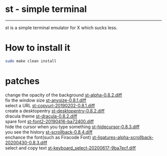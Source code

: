 # st - simple terminal
--------------------
st is a simple terminal emulator for X which sucks less.

# How to install it
```sh
sudo make clean install
```

# patches
change the opacity of the background
[st-alpha-0.8.2.diff](https://st.suckless.org/patches/alpha/st-alpha-0.8.2.diff)  
fix the window size
[st-anysize-0.8.1.diff](https://st.suckless.org/patches/anysize/st-anysize-0.8.1.diff)  
select a URL
[st-copyurl-20190202-0.8.1.diff](https://st.suckless.org/patches/copyurl/st-copyurl-20190202-0.8.1.diff)  
create a desktopentry
[st-desktopentry-0.8.2.diff](https://st.suckless.org/patches/desktopentry/st-desktopentry-0.8.2.diff)  
dracula theme
[st-dracula-0.8.2.diff](https://st.suckless.org/patches/dracula/st-dracula-0.8.2.diff)  
spare font
[st-font2-20190416-ba72400.diff](https://st.suckless.org/patches/font2/st-font2-20190416-ba72400.diff)  
hide the cursor when you type something
[st-hidecursor-0.8.3.diff](https://st.suckless.org/patches/hidecursor/st-hidecursor-0.8.3.diff)  
you see the history
[st-scrollback-0.8.4.diff](https://st.suckless.org/patches/scrollback/st-scrollback-0.8.4.diff)  
enchance the font(such as Firacode Font)
[st-ligatures-alpha-scrollback-20200430-0.8.3.diff](https://st.suckless.org/patches/ligatures/0.8.3/st-ligatures-alpha-scrollback-20200430-0.8.3.diff)  
select and copy text
[st-keyboard_select-20200617-9ba7ecf.diff](https://st.suckless.org/patches/keyboard_select/st-keyboard_select-20200617-9ba7ecf.diff)  
